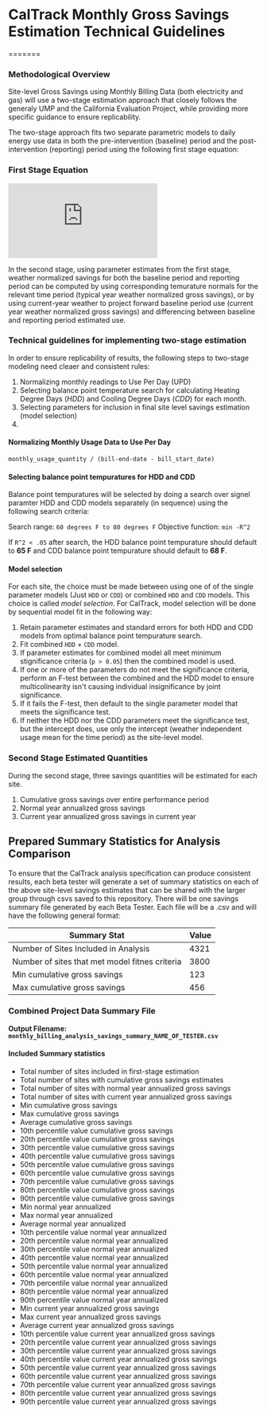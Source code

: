 # CalTrack Monthly Gross Savings Estimation Technical Guidelines

=======

### Methodological Overview

Site-level Gross Savings using Monthly Billing Data (both electricity and gas) will use a two-stage estimation approach that closely follows the generaly UMP and the California Evaluation Project, while providing more specific guidance to ensure replicability.

The two-stage approach fits two separate parametric models to daily energy use data in both the pre-intervention (baseline) period and the post-intervention (reporting) period using the following first stage equation:

### First Stage Equation

![equation](http://latex.codecogs.com/gif.latex?E_%7Bim%7D%20%3D%20%5Cmu_i%20&plus;%5Cbeta_H*H_%7Bim%7D%28%5Ctau_H%29&plus;%5Cbeta_C*C_%7Bim%7D%28%5Ctau_C%29&plus;%5Cepsilon_%7Bim%7D)

In the second stage, using parameter estimates from the first stage, weather normalized savings for both the baseline period and reporting period can be computed by using corresponding temurature normals for the relevant time period (typical year weather normalized gross savings), or by using current-year weather to project forward baseline period use (current year weather normalized gross savings) and differencing between baseline and reporting period estimated use.  


### Technical guidelines for implementing two-stage estimation 
In order to ensure replicability of results, the following steps to two-stage modeling need cleaer and consistent rules:

1. Normalizing monthly readings to Use Per Day (UPD)
2. Selecting balance point temperature search for calculating Heating Degree Days (*HDD*) and Cooling Degree Days (*CDD*) for each month.
3. Selecting parameters for inclusion in final site level savings estimation (model selection)
4. 

#### Normalizing Monthly Usage Data to Use Per Day

`monthly_usage_quantity / (bill-end-date - bill_start_date)`

#### Selecting balance point tempuratures for HDD and CDD

Balance point tempuratures will be selected by doing a search over signel paramter HDD and CDD models separately (in sequence) using the following search criteria:

Search range: `60 degrees F to 80 degrees F`
Objective function: `min -R^2`

If `R^2 < .05` after search, the HDD balance point tempurature should default to **65 F** and CDD balance point tempurature should default to **68 F**.


#### Model selection

For each site, the choice must be made between using one of of the single parameter models (Just `HDD` or `CDD`) or combined `HDD` and `CDD` models. This choice is called *model selection*. For CalTrack, model selection will be done by sequential model fit in the following way:

1. Retain parameter estimates and standard errors for both HDD and CDD models from optimal balance point tempurature search.
2. Fit combined `HDD` + `CDD` model.
3. If parameter estimates for combined model all meet minimum stignificance criteria (`p > 0.05`) then the combined model is used. 
4. If one or more of the parameters do not meet the significance criteria, perform an F-test between the combined and the HDD model to ensure multicolinearity isn't causing individual insignificance by joint significance. 
5. If it fails the F-test, then default to the single parameter model that meets the significance test. 
6. If neither the HDD nor the CDD parameters meet the significance test, but the intercept does, use only the intercept (weather independent usage mean for the time period) as the site-level model. 

### Second Stage Estimated Quantities
During the second stage, three savings quantities will be estimated for each site.

1. Cumulative gross savings over entire performance period
2. Normal year annualized gross savings
3. Current year annualized gross savings in current year

## Prepared Summary Statistics for Analysis Comparison

To ensure that the CalTrack analysis specification can produce consistent results, each beta tester will generate a set of summary statistics on each of the above site-level savings estimates that can be shared with the larger group through csvs saved to this repository. There will be one savings summary file generated by each Beta Tester. Each file will be a .csv and will have the following general format:

| Summary Stat | Value |
| --- | --- |
| Number of Sites Included in Analysis | 4321 |
| Number of sites that met model fitnes criteria | 3800 |
| Min cumulative gross savings | 123 |
| Max cumulative gross savings| 456| 



### Combined Project Data Summary File

**Output Filename: `monthly_billing_analysis_savings_summary_NAME_OF_TESTER.csv`**


#### Included Summary statistics

- Total number of sites included in first-stage estimation
- Total number of sites with cumulative gross savings estimates
- Total number of sites with normal year annualized gross savings 
- Total number of sites with current year annualized gross savings 
- Min cumulative gross savings
- Max cumulative gross savings
- Average cumulative gross savings
- 10th percentile value cumulative gross savings
- 20th percentile value cumulative gross savings
- 30th percentile value cumulative gross savings
- 40th percentile value cumulative gross savings
- 50th percentile value cumulative gross savings
- 60th percentile value cumulative gross savings
- 70th percentile value cumulative gross savings
- 80th percentile value cumulative gross savings
- 90th percentile value cumulative gross savings
- Min normal year annualized
- Max normal year annualized
- Average normal year annualized
- 10th percentile value normal year annualized
- 20th percentile value normal year annualized
- 30th percentile value normal year annualized
- 40th percentile value normal year annualized
- 50th percentile value normal year annualized
- 60th percentile value normal year annualized
- 70th percentile value normal year annualized
- 80th percentile value normal year annualized
- 90th percentile value normal year annualized
- Min current year annualized gross savings
- Max current year annualized gross savings
- Average current year annualized gross savings
- 10th percentile value current year annualized gross savings
- 20th percentile value current year annualized gross savings
- 30th percentile value current year annualized gross savings
- 40th percentile value current year annualized gross savings
- 50th percentile value current year annualized gross savings
- 60th percentile value current year annualized gross savings
- 70th percentile value current year annualized gross savings
- 80th percentile value current year annualized gross savings
- 90th percentile value current year annualized gross savings